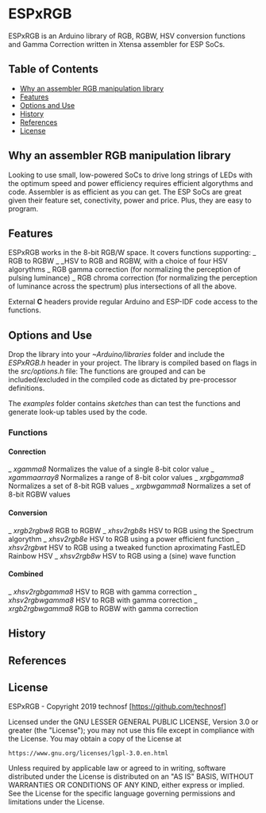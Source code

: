 # ESPxRGB

ESPxRGB is an Arduino library of RGB, RGBW, HSV conversion functions and Gamma Correction written in Xtensa assembler for ESP SoCs.

## Table of Contents  

- [Why an assembler RGB manipulation library](#why-an-assembler-rgb-manipulation-library)
- [Features](#features)
- [Options and Use](#options-and-use)
- [History](#history)
- [References](#references)
- [License](#license)

## Why an assembler RGB manipulation library

Looking to use small, low-powered SoCs to drive long strings of LEDs with the optimum speed and power efficiency requires efficient algorythms and code. Assembler is as efficient as you can get. The ESP SoCs are great given their feature set, conectivity, power and price. Plus, they are easy to program.

## Features

ESPxRGB works in the 8-bit RGB/W space. It covers functions supporting:
_ RGB to RGBW
_ _HSV to RGB and RGBW, with a choice of four HSV algorythms
_ RGB gamma correction (for normalizing the perception of pulsing luminance)
_ RGB chroma correction (for normalizing the perception of luminance across the spectrum)
plus intersections of all the above.

External **C** headers provide regular Arduino and ESP-IDF code access to the functions.

## Options and Use

Drop the library into your *~Arduino/libraries* folder and include the *ESPxRGB.h* header in your project.
The library is compiled based on flags in the *src/options.h* file:
The functions are grouped and can be included/excluded in the compiled code as dictated by pre-processor definitions.

The *examples* folder contains *sketches* than can test the functions and generate look-up tables used by the code.

### Functions

#### Conrection

_ *xgamma8* Normalizes the value of a single 8-bit color value
_ *xgammaarray8*    Normalizes a range of 8-bit color values
_ *xrgbgamma8* Normalizes a set of 8-bit RGB values
_ *xrgbwgamma8* Normalizes a set of 8-bit RGBW values

#### Conversion

_ *xrgb2rgbw8* RGB to RGBW
_ *xhsv2rgb8s* HSV to RGB using the Spectrum algorythm
_ *xhsv2rgb8e*  HSV to RGB using a power efficient function
_ *xhsv2rgbwt*   HSV to RGB using a tweaked function aproximating FastLED Rainbow HSV
_ *xhsv2rgb8w*   HSV to RGB using a (sine) wave function

#### Combined

_ *xhsv2rgbgamma8*  HSV to RGB with gamma correction
_ *xhsv2rgbwgamma8* HSV to RGB with gamma correction
_ *xrgb2rgbwgamma8* RGB to RGBW with gamma correction

## History

## References

## License

ESPxRGB - Copyright 2019 technosf [<https://github.com/technosf>]

Licensed under the GNU LESSER GENERAL PUBLIC LICENSE, Version 3.0 or greater (the "License");
you may not use this file except in compliance with the License.
You may obtain a copy of the License at

    https://www.gnu.org/licenses/lgpl-3.0.en.html

Unless required by applicable law or agreed to in writing, software
distributed under the License is distributed on an "AS IS" BASIS,
WITHOUT WARRANTIES OR CONDITIONS OF ANY KIND, either express or implied.
See the License for the specific language governing permissions and
limitations under the License.
